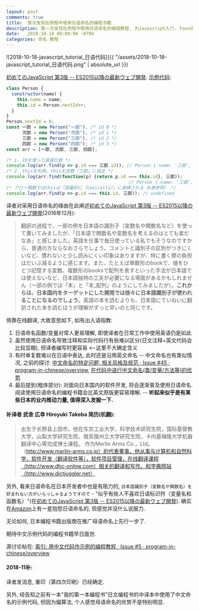 ```yaml
---
layout: post
comments: true
title:  首次发现在例程中使用日语命名的编程书籍
description: 第一次发现在例程中使用日语命名的编程教程, 为Javascript入门. Found a programming book with sample programs naming identifiers in Japanese.
date:   2018-10-18 00:00:00 -0700
categories: 命名 教程
---
```


![2018-10-18-javascript_tutorial_日语代码]({{ "/assets/2018-10-18-javascript_tutorial_日语代码.png" | absolute_url }})

[初めてのJavaScript 第3版 -- ES2015以降の最新ウェブ開発](https://www.marlin-arms.com/support/ljs3/). [示例代码](https://github.com/mushahiroyuki/ljs3/blob/master/example/ch08/ex08-03-5/main.js):
```javascript
class Person {
  constructor(name) {
    this.name = name;
    this.id = Person.nextId++;
  }
}
Person.nextId = 0;
const 一郎 = new Person("一郎"), /* id 0 */
      次郎 = new Person("次郎"), /* id 1 */
      三郎 = new Person("三郎"), /* id 2 */
      四郎 = new Person("四郎"); /* id 3 */
const arr = [一郎, 次郎, 三郎, 四郎];

/* 1. IDを使って直接比較 */
console.log(arr.find(p => p.id === 三郎.id)); // Person { name: '三郎', id: 2 }
/* 2. thisを利用。thisを定数「三郎」に指定 */
console.log(arr.find(function(p) {return p.id === this.id}, 三郎));
                                              // Person { name: '三郎', id: 2 }
/* アロー関数ではthisは「語彙的に（lexically）」に束縛される（6章参照） */
console.log(arr.find(p => p.id === this.id, 三郎)); // undefined
```
译者对采用日语命名的缘由在此阐述[初めてのJavaScript 第3版 -- ES2015以降の最新ウェブ開発](https://www.marlin-arms.com/support/ljs3/maegaki.html#maegaki-me)(2016年12月):

> 翻訳の過程で、一部の例を日本語の識別子（変数名や関数名など）を使って書いてみましたが、「日本語で関数名や変数名を考えるのはとても楽だなあ」と感じました。英語を仕事で毎日使っている私でもそうなのですから、普通の方ならなおさらでしょう。コメントと識別子の区別がつきにくいなど、慣れないと少し読みにくい印象はありますが、特に書く際の負担はだいぶ減るように感じます。また、たとえば単数形のbookで、値をひとつ記憶する変数、複数形のbooksで配列を表すといった手法が日本語では使えないなど、日本語独特の工夫が必要になる場面があるかもしれません（一部の例では「本」と「本_配列」のようにしてみましたが）。**これからは、日本国内をターゲットにした開発では徐々に日本語識別子が使われることになるのでしょう**。英語の本を読むよりも、日本語にていねいに翻訳された本を読むほうが理解がずっと早いのと同じです。

倚靠在线翻译, 大致意思如下, 如有出入请指教:

1. 日语命名函数/变量对常人更易理解, 即使译者在日常工作中使用英语仍是如此
2. 虽然使用日语命名导致注释和实际代码行有些难以区分(日文注释+英文代码会比较显眼), 但译者编写时更容易 <--这里不大确定含义
3. 有时单复数难以在日语中表达, 此时还是沿用英文命名 -- 中文命名也有类似情况, 之前的探讨: [中文命名的特定问题, 相关风格及规范 · Issue #45 · program-in-chinese/overview](https://github.com/program-in-chinese/overview/issues/45), [在代码中进行中文命名(类/变量/方法等)的优势](https://zhuanlan.zhihu.com/p/40098652)
4. 最后提到(粗体部分): 对面向日本国内的软件开发, 将会逐渐普及使用日语命名. 阅读使用日语命名的编程书籍会比英文原版更容易理解. -- **听起来似乎是有某些日本的业内推动力量, 值得深入发掘一下.**

#### 补译者 武舎 広幸 Hiroyuki Takeba 简历(机翻):

> 出生于长野县上田市。他在东京工业大学，科学技术研究生院，国际基督教大学，山梨大学研究生院，俄亥俄州立大学研究生院，卡内基梅隆大学机器翻译中心等完成博士课程。
> 作为Merlin Arms Co.，Ltd。（http://www.marlin-arms.co.jp）的代表董事，他从事与计算机和自然科学，软件开发（翻译软件等），软件项目管理，在线翻译课程（http://www.dhc-online.com）相关的翻译和写作。和字典网站（http://www.dictjuggler.net）

另外, 看来日语命名在日本开发者中也是有阻力的, `日本語識別子（変数名や関数名）を好まれない方がいらっしゃるようですので` - "似乎有些人不喜欢日语标识符（变量名和函数名）"(在[初めてのJavaScript 第3版 -- ES2015以降の最新ウェブ開発](https://www.marlin-arms.com/support/ljs3/)). 确实在[Amazon](https://www.amazon.co.jp/%E5%88%9D%E3%82%81%E3%81%A6%E3%81%AEJavaScript-%E7%AC%AC3%E7%89%88-%E2%80%95ES2015%E4%BB%A5%E9%99%8D%E3%81%AE%E6%9C%80%E6%96%B0%E3%82%A6%E3%82%A7%E3%83%96%E9%96%8B%E7%99%BA-Ethan-Brown/product-reviews/4873117836/ref=cm_cr_dp_d_acr_sr?ie=UTF8&reviewerType=all_reviews)上有一星抱怨日语命名的, 但感觉并没什么说服力.

无论如何, 日本编程书籍出版商在推广母语命名上先行一步了.

期待中文示例代码的编程书籍早日面世.

源讨论帖在: [索引: 用中文代码作示例的编程教程 · Issue #5 · program-in-chinese/overview](https://github.com/program-in-chinese/overview/issues/5#issuecomment-431145785)

#### 2018-11补:

译者发消息, 重印（第四次印刷）已经确定.

另外, 经告知之前有一本"我的第一本编程书"日文编程书的中译本中使用了中文命名的示例代码, 但因为偏算法, 个人感觉母语命名的优势不是特别明显.